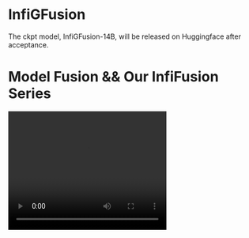 # InfiGFusion
The ckpt model, InfiGFusion-14B, will be released on Huggingface after acceptance.

# Model Fusion && Our InfiFusion Series
<video width="320" height="240" controls>
    <source src="./ModelFusion.mp4" type="video/mp4">
</video>
